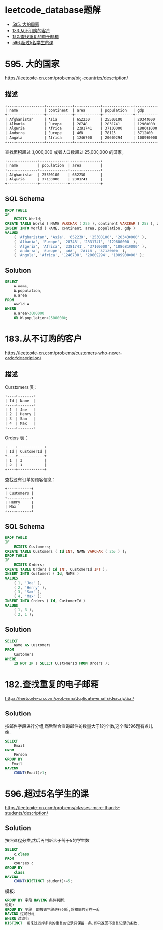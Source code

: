 # leetcode_database题解

* [595. 大的国家](#595大的国家)
* [183.从不订购的客户](#183从不订购的客户)
* [182.查找重复的电子邮箱](#182查找重复的电子邮箱)
* [596.超过5名学生的课](#超过5名学生的课)


# 595. 大的国家

https://leetcode-cn.com/problems/big-countries/description/

## 描述
```html
+-----------------+------------+------------+--------------+---------------+
| name            | continent  | area       | population   | gdp           |
+-----------------+------------+------------+--------------+---------------+
| Afghanistan     | Asia       | 652230     | 25500100     | 20343000      |
| Albania         | Europe     | 28748      | 2831741      | 12960000      |
| Algeria         | Africa     | 2381741    | 37100000     | 188681000     |
| Andorra         | Europe     | 468        | 78115        | 3712000       |
| Angola          | Africa     | 1246700    | 20609294     | 100990000     |
+-----------------+------------+------------+--------------+---------------+
```
查找面积超过 3,000,000 或者人口数超过 25,000,000 的国家。

```html
+--------------+-------------+--------------+
| name         | population  | area         |
+--------------+-------------+--------------+
| Afghanistan  | 25500100    | 652230       |
| Algeria      | 37100000    | 2381741      |
+--------------+-------------+--------------+
```

## SQL Schema
```sql
DROP TABLE
IF
    EXISTS World;
CREATE TABLE World ( NAME VARCHAR ( 255 ), continent VARCHAR ( 255 ), area INT, population INT, gdp INT );
INSERT INTO World ( NAME, continent, area, population, gdp )
VALUES
    ( 'Afghanistan', 'Asia', '652230', '25500100', '203430000' ),
    ( 'Albania', 'Europe', '28748', '2831741', '129600000' ),
    ( 'Algeria', 'Africa', '2381741', '37100000', '1886810000' ),
    ( 'Andorra', 'Europe', '468', '78115', '37120000' ),
    ( 'Angola', 'Africa', '1246700', '20609294', '1009900000' );
```
## Solution

```sql
SELECT
    W.name,
    W.population,
    W.area
FROM
    World W
WHERE
    W.area>3000000
    OR W.population>25000000;
```

# 183.从不订购的客户

https://leetcode-cn.com/problems/customers-who-never-order/description/

##  描述


Curstomers 表：

```html
+----+-------+
| Id | Name  |
+----+-------+
| 1  | Joe   |
| 2  | Henry |
| 3  | Sam   |
| 4  | Max   |
+----+-------+
```

Orders 表：

```html
+----+------------+
| Id | CustomerId |
+----+------------+
| 1  | 3          |
| 2  | 1          |
+----+------------+
```

查找没有订单的顾客信息：

```html
+-----------+
| Customers |
+-----------+
| Henry     |
| Max       |
+-----------+
```

## SQL Schema

```sql
DROP TABLE
IF
    EXISTS Customers;
CREATE TABLE Customers ( Id INT, NAME VARCHAR ( 255 ) );
DROP TABLE
IF
    EXISTS Orders;
CREATE TABLE Orders ( Id INT, CustomerId INT );
INSERT INTO Customers ( Id, NAME )
VALUES
    ( 1, 'Joe' ),
    ( 2, 'Henry' ),
    ( 3, 'Sam' ),
    ( 4, 'Max' );
INSERT INTO Orders ( Id, CustomerId )
VALUES
    ( 1, 3 ),
    ( 2, 1 );
```

## Solution
```sql
SELECT
    Name AS Customers
FROM
    Customers
WHERE
    Id NOT IN ( SELECT CustomerId FROM Orders );
```

# 182.查找重复的电子邮箱

https://leetcode-cn.com/problems/duplicate-emails/description/

## Solution
按邮件字段进行分组,然后聚合查询邮件的数量大于1的个数,这个和596题有点儿像.
```sql
SELECT 
    Email
FROM
    Person
GROUP BY
   Email
HAVING 
    COUNT(Email)>1;
```
# 596.超过5名学生的课

https://leetcode-cn.com/problems/classes-more-than-5-students/description/

## Solution
按照课程分类,然后再判断大于等于5的学生数
```sql
SELECT
    c.class
FROM
    courses c
GROUP BY
    class 
HAVING
    COUNT(DISTINCT student)>=5;
```

模板:
```sql
GROUP BY 字段 HAVING 条件判断;
说明: 
GROUP BY 字段  即按该字段进行分组,将相同的分在一起
HAVING 过滤分组
WHERE 过滤行
DISTINCT  用来过滤掉多余的重复的记录只保留一条,即只返回不重复记录的条数.

```

